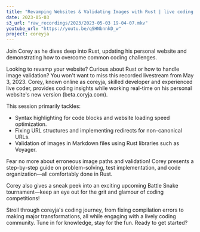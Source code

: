 ```yaml
---
title: "Revamping Websites & Validating Images with Rust | live coding session with Coreyja"
date: 2023-05-03
s3_url: "raw_recordings/2023/2023-05-03 19-04-07.mkv"
youtube_url: "https://youtu.be/qSHNbnnkD_w"
project: coreyja
---
```


Join Corey as he dives deep into Rust, updating his personal website and demonstrating how to overcome common coding challenges.

Looking to revamp your website? Curious about Rust or how to handle image validation? You won't want to miss this recorded livestream from May 3, 2023. Corey, known online as coreyja, skilled developer and experienced live coder, provides coding insights while working real-time on his personal website's new version (beta.coryja.com).

This session primarily tackles:

- Syntax highlighting for code blocks and website loading speed optimization.
- Fixing URL structures and implementing redirects for non-canonical URLs.
- Validation of images in Markdown files using Rust libraries such as Voyager.

Fear no more about erroneous image paths and validation! Corey presents a step-by-step guide on problem-solving, test implementation, and code organization—all comfortably done in Rust.

Corey also gives a sneak peek into an exciting upcoming Battle Snake tournament—keep an eye out for the grit and glamour of coding competitions!

Stroll through coreyja's coding journey, from fixing compilation errors to making major transformations, all while engaging with a lively coding community. Tune in for knowledge, stay for the fun. Ready to get started?
